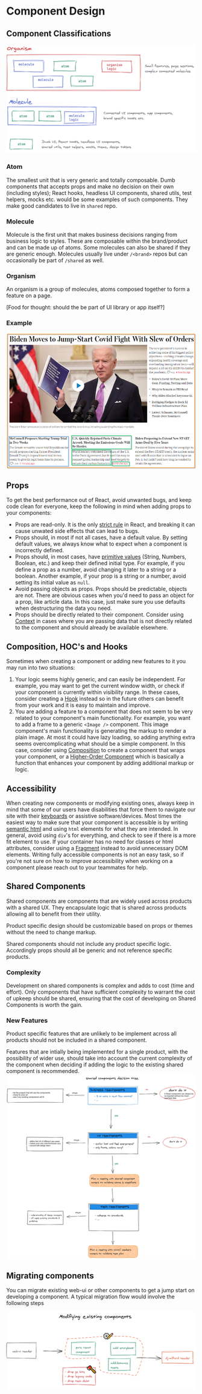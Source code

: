 # Component Design

## Component Classifications

![atomic design](images/atomic%20design.png)

### Atom

The smallest unit that is very generic and totally composable. Dumb components that accepts props and make no decision on their own (including styles); React hooks, headless UI components, shared utils, test helpers, mocks etc. would be some examples of such components. They make good candidates to live in `shared` repo.

### Molecule

Molecule is the first unit that makes business decisions ranging from business logic to styles. These are composable within the brand/product and can be made up of atoms. Some molecules can also be shared if they are generic enough. Molecules usually live under `/<brand>` repos but can occasionally be part of `/shared` as well.

### Organism

An organism is a group of molecules, atoms composed together to form a feature on a page.

[Food for thought: should the be part of UI library or app itself?]

### Example

![atomic design example](images/atomic%20design%20-%20example.png)

## Props

To get the best performance out of React, avoid unwanted bugs, and keep code clean for everyone, keep the following in mind when adding props to your components:

- Props are read-only. It is the only [strict rule](https://reactjs.org/docs/components-and-props.html#props-are-read-only) in React, and breaking it can cause unwated side effects that can lead to bugs.
- Props should, in most if not all cases, have a default value. By setting default values, we always know what to expect when a component is incorrectly defined.
- Props should, in most cases, have [primitive values](https://developer.mozilla.org/en-US/docs/Web/JavaScript/Data_structures#primitive_values) (String, Numbers, Boolean, etc.) and keep their defined initial type. For example, if you define a prop as a number, avoid changing it later to a string or a boolean. Another example, if your prop is a string or a number, avoid setting its initial value as `null`.
- Avoid passing objects as props. Props should be predictable, objects are not. There are obvious cases when you'd need to pass an object for a prop, like article data. In this case, just make sure you use defaults when destructuring the data you need.
- Props should be directly related to their component. Consider using [Context](https://reactjs.org/docs/context.html) in cases where you are passing data that is not directly related to the component and should already be available elsewhere.

## Composition, HOC's and Hooks

Sometimes when creating a component or adding new features to it you may run into two situations:
1. Your logic seems highly generic, and can easily be independent. For example, you may want to get the current window width, or check if your component is currently within visibility range. In these cases, consider creating a [Hook](https://reactjs.org/docs/hooks-intro.html) instead so in the future others can benefit from your work and it is easy to maintain and improve. 
2. You are adding a feature to a component that does not seem to be very related to your component's main functionality. For example, you want to add a frame to a generic `<Image />` component. This image component's main functionality is generating the markup to render a plain image. At most it could have lazy loading, so adding anything extra seems overcomplicating what should be a simple component. In this case, consider using [Composition](https://reactjs.org/docs/composition-vs-inheritance.html) to create a component that wraps your component, or a [Higher-Order Component](https://reactjs.org/docs/higher-order-components.html) which is basically a function that enhances your component by adding additional markup or logic.

## Accessibility

When creating new components or modifying existing ones, always keep in mind that some of our users have disabilities that force them to navigate our site with their [keyboards](https://developer.mozilla.org/en-US/docs/Web/Accessibility/Understanding_WCAG/Keyboard) or assistive software/devices. Most times the easiest way to make sure that your component is accessible is by writing [semantic html](https://developer.mozilla.org/en-US/docs/Glossary/Semantics) and using `html` elements for what they are intended.
In general, avoid using `div`'s for everything, and check to see if there is a more fit element to use. If your container has no need for classes or html attributes, consider using a [Fragment](https://reactjs.org/docs/fragments.html) instead to avoid unnecessary DOM elements. 
Writing fully accessible components is not an easy task, so if you're not sure on how to improve accessibility when working on a component please reach out to your teammates for help.

## Shared Components

Shared components are components that are widely used across products with a shared UX. They encapsulate logic that is shared across products allowing all to benefit from their utility.

Product specific design should be customizable based on props or themes without the need to change markup.

Shared components should not include any product specific logic. Accordingly props should all be generic and not reference specific products.

### Complexity
Development on shared components is complex and adds to cost (time and effort). Only components that have sufficient complexity to warrant the cost of upkeep should be shared, ensuring that the cost of developing on Shared Components is worth the gain.

### New Features
Product specific features that are unlikely to be implement across all products should not be included in a shared component.

Features that are intially being implemented for a single product, with the possibility of wider use, should take into account the current complexity of the component when deciding if adding the logic to the existing shared component is recommended. 
![shared component decision tree](images/shared-comp-decision-tree.png)

## Migrating components

You can migrate existing web-ui or other components to get a jump start on developing a component. A typical migration flow would involve the following steps

![existing component migration steps](images/comp-migration-flow.png)
